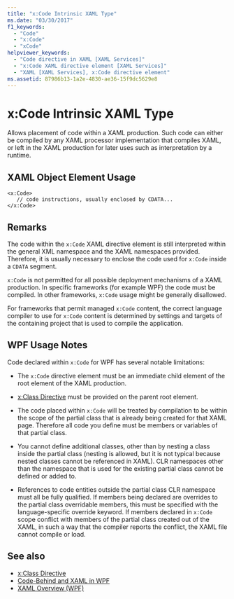 ```yaml
---
title: "x:Code Intrinsic XAML Type"
ms.date: "03/30/2017"
f1_keywords: 
  - "Code"
  - "x:Code"
  - "xCode"
helpviewer_keywords: 
  - "Code directive in XAML [XAML Services]"
  - "x:Code XAML directive element [XAML Services]"
  - "XAML [XAML Services], x:Code directive element"
ms.assetid: 87986b13-1a2e-4830-ae36-15f9dc5629e8
---
```

# x:Code Intrinsic XAML Type
Allows placement of code within a XAML production. Such code can either be compiled by any XAML processor implementation that compiles XAML, or left in the XAML production for later uses such as interpretation by a runtime.  
  
## XAML Object Element Usage  
  
```xaml  
<x:Code>  
   // code instructions, usually enclosed by CDATA...  
</x:Code>  
```  
  
## Remarks  
 The code within the `x:Code` XAML directive element is still interpreted within the general XML namespace and the XAML namespaces provided. Therefore, it is usually necessary to enclose the code used for `x:Code` inside a `CDATA` segment.  
  
 `x:Code` is not permitted for all possible deployment mechanisms of a XAML production. In specific frameworks (for example WPF) the code must be compiled. In other frameworks, `x:Code` usage might be generally disallowed.  
  
 For frameworks that permit managed `x:Code` content, the correct language compiler to use for `x:Code` content is determined by settings and targets of the containing project that is used to compile the application.  
  
## WPF Usage Notes  
 Code declared within `x:Code` for WPF has several notable limitations:  
  
- The `x:Code` directive element must be an immediate child element of the root element of the XAML production.  
  
- [x:Class Directive](x-class-directive.md) must be provided on the parent root element.  
  
- The code placed within `x:Code` will be treated by compilation to be within the scope of the partial class that is already being created for that XAML page. Therefore all code you define must be members or variables of that partial class.  
  
- You cannot define additional classes, other than by nesting a class inside the partial class (nesting is allowed, but it is not typical because nested classes cannot be referenced in XAML). CLR namespaces other than the namespace that is used for the existing partial class cannot be defined or added to.  
  
- References to code entities outside the partial class CLR namespace must all be fully qualified. If members being declared are overrides to the partial class overridable members, this must be specified with the language-specific override keyword. If members declared in `x:Code` scope conflict with members of the partial class created out of the XAML, in such a way that the compiler reports the conflict, the XAML file cannot compile or load.  
  
## See also

- [x:Class Directive](x-class-directive.md)
- [Code-Behind and XAML in WPF](../wpf/advanced/code-behind-and-xaml-in-wpf.md)
- [XAML Overview (WPF)](../../desktop-wpf/fundamentals/xaml.md)
